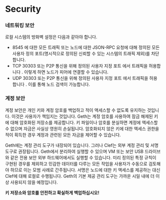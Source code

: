 # Security

### 네트워킹 보안 <a href="#networking-security" id="networking-security"></a>

로컬 시스템의 방화벽 설정은 다음과 같아야 합니다.

* 8545 에 대한 모든 트래픽 또는 노드에 대한 JSON-RPC 요청에 대해 정의된 모든 사용자 정의 포트(명시적으로 정의된 신뢰할 수 있는 시스템의 트래픽 제외)를 차단합니다.
* TCP 30303 또는 P2P 통신을 위해 정의된 사용자 지정 포트 에서 트래픽을 허용합니다 . 이렇게 하면 노드가 피어에 연결할 수 있습니다.
* UDP 30303 또는 P2P 통신을 위해 정의된 사용자 지정 포트 에서 트래픽을 허용합니다 . 이를 통해 노드 검색이 가능합니다.

### 계정 보안 <a href="#account-security" id="account-security"></a>

계정 보안은 개인 키와 계정 암호를 백업하고 적이 액세스할 수 없도록 유지하는 것입니다. 이것은 사용자가 책임지는 것입니다. Geth는 계정 암호를 사용하여 잠금 해제된 키에 대해 암호화된 저장소를 제공합니다. 키 파일이나 암호를 분실하면 계정에 액세스할 수 없으며 자금은 사실상 영원히 손실됩니다. 암호화되지 않은 키에 대한 액세스 권한을 적이 획득한 경우 계정과 관련된 모든 자금을 제어할 수 있습니다.

Geth에는 계정 관리 도구가 내장되어 있습니다. 그러나 Clef는 외부 계정 관리 및 서명 도구로 권장됩니다. Geth에서 분리하여 실행할 수 있으며 VM 또는 보안 USB 드라이브와 같은 전용 보안 외부 하드웨어에서도 실행할 수 있습니다. 미리 정의된 특정 규칙이 구현된 경우를 제외하고 민감한 데이터를 다루는 모든 작업을 사용자가 수동으로 검토해야 하므로 이는 모범 사례로 간주됩니다. 서명은 노드에 대한 키 액세스를 제공하는 대신 Clef에 대해 로컬로 수행됩니다. Geth의 기본 제공 관리 도구는 가까운 시일 내에 더 이상 사용되지 않을 예정입니다.

**키 저장소와 암호를 안전하고 확실하게 백업하십시오!**
